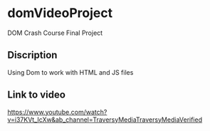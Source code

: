 # domVideoProject
 DOM Crash Course Final Project


## Discription 
 Using Dom to work with HTML and JS files 
 
## Link to video 
https://www.youtube.com/watch?v=i37KVt_IcXw&ab_channel=TraversyMediaTraversyMediaVerified
